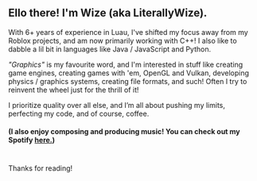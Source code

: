 ## Ello there! I'm Wize (aka LiterallyWize).

With 6+ years of experience in Luau, I've shifted my focus away from my Roblox projects, and am now primarily working with C++! I also like to dabble a lil bit in languages like Java / JavaScript and Python.

_"Graphics"_ is my favourite word, and I'm interested in stuff like creating game engines, creating games with 'em, OpenGL and Vulkan, developing physics / graphics systems, creating file formats, and such! 
Often I try to reinvent the wheel just for the thrill of it!

I prioritize quality over all else, and I’m all about pushing my limits, perfecting my code, and of course, coffee.

#### (I also enjoy composing and producing music! You can check out my Spotify [here.](https://open.spotify.com/artist/3b3SM98HFVmOcE46DSgGwQ?si=012ddd67f52d4c43))
# 
Thanks for reading!

